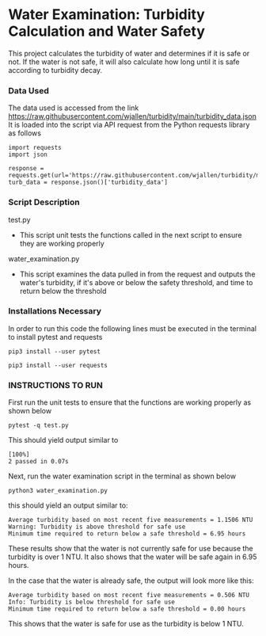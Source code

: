 
# Water Examination: Turbidity Calculation and Water Safety

This project calculates the turbidity of water and determines if it is safe or not.
If the water is not safe, it will also calculate how long until it is safe according to turbidity decay.

### Data Used

The data used is accessed from the link https://raw.githubusercontent.com/wjallen/turbidity/main/turbidity_data.json
It is loaded into the script via API request from the Python requests library as follows

```
import requests
import json

response = requests.get(url='https://raw.githubusercontent.com/wjallen/turbidity/main/turbidity_data.json')
turb_data = response.json()['turbidity_data']
```


### Script Description
test.py
- This script unit tests the functions called in the next script to ensure they are working properly

water_examination.py
- This script examines the data pulled in from the request and outputs the water's turbidity, if it's above or below the safety threshold, and time to return below the threshold

### Installations Necessary

In order to run this code the following lines must be executed in the terminal to install pytest and requests

```
pip3 install --user pytest
```
```
pip3 install --user requests
```


### INSTRUCTIONS TO RUN

First run the unit tests to ensure that the functions are working properly as shown below
```
pytest -q test.py
```

This should yield output similar to
```
[100%]
2 passed in 0.07s
```

Next, run the water examination script in the terminal as shown below
```
python3 water_examination.py
```

this should yield an output similar to:
```
Average turbidity based on most recent five measurements = 1.1506 NTU
Warning: Turbidity is above threshold for safe use
Minimum time required to return below a safe threshold = 6.95 hours
```

These results show that the water is not currently safe for use because the turbidity is over 1 NTU. It also shows that the water will be safe again in 6.95 hours.

In the case that the water is already safe, the output will look more like this:
```
Average turbidity based on most recent five measurements = 0.506 NTU
Info: Turbidity is below threshold for safe use
Minimum time required to return below a safe threshold = 0.00 hours
```

This shows that the water is safe for use as the turbidity is below 1 NTU.